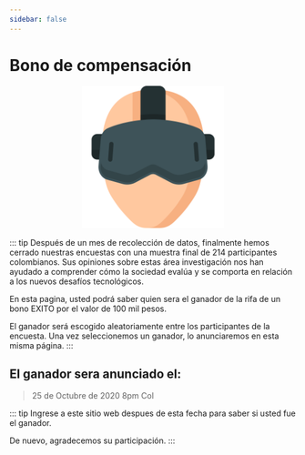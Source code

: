 ```yaml
---
sidebar: false
---
```

# Bono de compensación

<p align="center">
<img src="/images/VR.svg"  max-height=100% height=250px class="center">
</p>

::: tip Después de un mes de recolección de datos, finalmente hemos cerrado nuestras encuestas con una muestra final de 214 participantes colombianos. Sus opiniones sobre estas área investigación nos han ayudado a comprender cómo la sociedad evalúa y se comporta en relación a los nuevos desafíos tecnológicos.  

En esta pagina, usted podrá saber quien sera el ganador de la rifa de un bono EXITO por el valor de 100 mil pesos.

El ganador será escogido aleatoriamente entre los participantes de la encuesta. Una vez seleccionemos un ganador, lo anunciaremos en esta misma página.
:::

##  El ganador sera anunciado el:
> 25 de Octubre de 2020 8pm Col

::: tip Ingrese a este sitio web despues de esta fecha para saber si usted fue el ganador.

De nuevo, agradecemos su participación.
:::